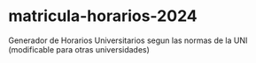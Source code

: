 # matricula-horarios-2024
Generador de Horarios Universitarios segun las normas de la UNI (modificable para otras universidades)
